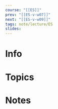 ```yaml
---
course: "[[ES]]"
prev: "[[ES-v-w07]]"
next: "[[ES-v-w09]]"
tags: note/lecture/ES
slides:
---
```



# Info


# Topics


# Notes